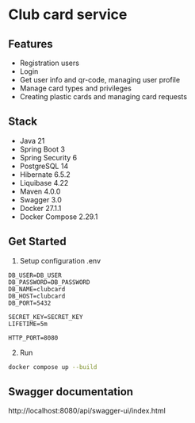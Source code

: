 # Club card service 

## Features

- Registration users
- Login
- Get user info and qr-code, managing user profile
- Manage card types and privileges
- Creating plastic cards and managing card requests

## Stack

- Java 21
- Spring Boot 3
- Spring Security 6
- PostgreSQL 14
- Hibernate 6.5.2 
- Liquibase 4.22
- Maven 4.0.0
- Swagger 3.0
- Docker 27.1.1
- Docker Compose 2.29.1

## Get Started

1. Setup configuration .env

```env
DB_USER=DB_USER
DB_PASSWORD=DB_PASSWORD
DB_NAME=clubcard
DB_HOST=clubcard
DB_PORT=5432

SECRET_KEY=SECRET_KEY
LIFETIME=5m

HTTP_PORT=8080
```

2. Run

```bash
docker compose up --build 
```

## Swagger documentation

http://localhost:8080/api/swagger-ui/index.html